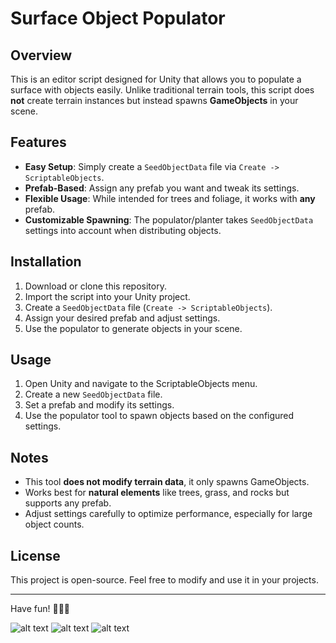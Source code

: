 # Surface Object Populator

## Overview

This is an editor script designed for Unity that allows you to populate a surface with objects easily. Unlike traditional terrain tools, this script does **not** create terrain instances but instead spawns **GameObjects** in your scene.

## Features

- **Easy Setup**: Simply create a `SeedObjectData` file via `Create -> ScriptableObjects`.
- **Prefab-Based**: Assign any prefab you want and tweak its settings.
- **Flexible Usage**: While intended for trees and foliage, it works with **any** prefab.
- **Customizable Spawning**: The populator/planter takes `SeedObjectData` settings into account when distributing objects.

## Installation

1. Download or clone this repository.
2. Import the script into your Unity project.
3. Create a `SeedObjectData` file (`Create -> ScriptableObjects`).
4. Assign your desired prefab and adjust settings.
5. Use the populator to generate objects in your scene.

## Usage

1. Open Unity and navigate to the ScriptableObjects menu.
2. Create a new `SeedObjectData` file.
3. Set a prefab and modify its settings.
4. Use the populator tool to spawn objects based on the configured settings.

## Notes

- This tool **does not modify terrain data**, it only spawns GameObjects.
- Works best for **natural elements** like trees, grass, and rocks but supports any prefab.
- Adjust settings carefully to optimize performance, especially for large object counts.

## License

This project is open-source. Feel free to modify and use it in your projects.

---

Have fun! 🌲🌿🏡

![alt text](https://github.com/MarkDuisters/SeedPlanter/blob/main/images/create%20seed.gif)
![alt text](https://github.com/MarkDuisters/SeedPlanter/blob/main/images/place%20planter.gif)
![alt text](https://github.com/MarkDuisters/SeedPlanter/blob/main/images/plant%20trees.gif)
